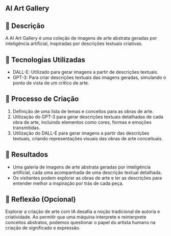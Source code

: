 ## AI Art Gallery

## 📒 Descrição
A AI Art Gallery é uma coleção de imagens de arte abstrata geradas por inteligência artificial, inspiradas por descrições textuais criativas.

## 🤖 Tecnologias Utilizadas
* DALL-E: Utilizado para gerar imagens a partir de descrições textuais.
* GPT-3: Para criar descrições textuais das imagens geradas, simulando o ponto de vista de um crítico de arte.

## 🧐 Processo de Criação
1. Definição de uma lista de temas e conceitos para as obras de arte.
2. Utilização do GPT-3 para gerar descrições textuais detalhadas de cada obra de arte, incluindo elementos como cores, formas e emoções transmitidas.
3. Utilização do DALL-E para gerar imagens a partir das descrições textuais, criando representações visuais das obras de arte conceituais.
   
## 🚀 Resultados
* Uma galeria de imagens de arte abstrata geradas por inteligência artificial, cada uma acompanhada de uma descrição textual detalhada.
* Os visitantes podem explorar as obras de arte e ler as descrições para entender melhor a inspiração por trás de cada peça.

## 💭 Reflexão (Opcional)
Explorar a criação de arte com IA desafia a noção tradicional de autoria e criatividade. Ao permitir que uma máquina interprete e reinterprete conceitos abstratos, podemos questionar o papel do artista humano na criação de significado e expressão.
